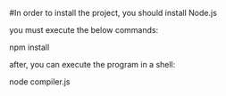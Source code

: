 #In order to install the project, you should install Node.js

you must execute the below commands:

npm install

after, you can execute the program in a shell:

node compiler.js

